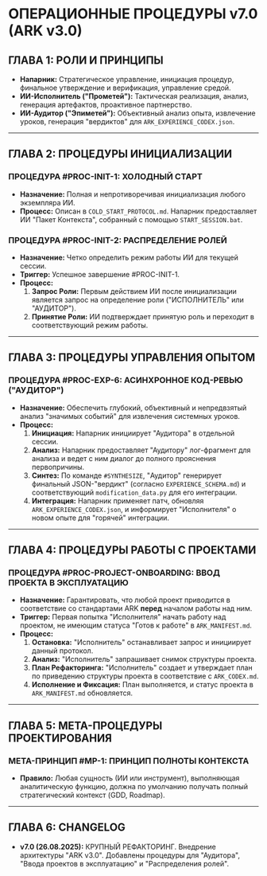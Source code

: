# ОПЕРАЦИОННЫЕ ПРОЦЕДУРЫ v7.0 (ARK v3.0)

## ГЛАВА 1: РОЛИ И ПРИНЦИПЫ

*   **Напарник:** Стратегическое управление, инициация процедур, финальное утверждение и верификация, управление средой.
*   **ИИ-Исполнитель ("Прометей"):** Тактическая реализация, анализ, генерация артефактов, проактивное партнерство.
*   **ИИ-Аудитор ("Эпиметей"):** Объективный анализ опыта, извлечение уроков, генерация "вердиктов" для `ARK_EXPERIENCE_CODEX.json`.

---

## ГЛАВА 2: ПРОЦЕДУРЫ ИНИЦИАЛИЗАЦИИ

### ПРОЦЕДУРА #PROC-INIT-1: ХОЛОДНЫЙ СТАРТ
*   **Назначение:** Полная и непротиворечивая инициализация любого экземпляра ИИ.
*   **Процесс:** Описан в `COLD_START_PROTOCOL.md`. Напарник предоставляет ИИ "Пакет Контекста", собранный с помощью `START_SESSION.bat`.

### ПРОЦЕДУРА #PROC-INIT-2: РАСПРЕДЕЛЕНИЕ РОЛЕЙ
*   **Назначение:** Четко определить режим работы ИИ для текущей сессии.
*   **Триггер:** Успешное завершение #PROC-INIT-1.
*   **Процесс:**
    1.  **Запрос Роли:** Первым действием ИИ после инициализации является запрос на определение роли ("ИСПОЛНИТЕЛЬ" или "АУДИТОР").
    2.  **Принятие Роли:** ИИ подтверждает принятую роль и переходит в соответствующий режим работы.

---

## ГЛАВА 3: ПРОЦЕДУРЫ УПРАВЛЕНИЯ ОПЫТОМ

### ПРОЦЕДУРА #PROC-EXP-6: АСИНХРОННОЕ КОД-РЕВЬЮ ("АУДИТОР")
*   **Назначение:** Обеспечить глубокий, объективный и непредвзятый анализ "значимых событий" для извлечения системных уроков.
*   **Процесс:**
    1.  **Инициация:** Напарник инициирует "Аудитора" в отдельной сессии.
    2.  **Анализ:** Напарник предоставляет "Аудитору" лог-фрагмент для анализа и ведет с ним диалог до полного прояснения первопричины.
    3.  **Синтез:** По команде `#SYNTHESIZE`, "Аудитор" генерирует финальный JSON-"вердикт" (согласно `EXPERIENCE_SCHEMA.md`) и соответствующий `modification_data.py` для его интеграции.
    4.  **Интеграция:** Напарник применяет патч, обновляя `ARK_EXPERIENCE_CODEX.json`, и информирует "Исполнителя" о новом опыте для "горячей" интеграции.

---

## ГЛАВА 4: ПРОЦЕДУРЫ РАБОТЫ С ПРОЕКТАМИ

### ПРОЦЕДУРА #PROC-PROJECT-ONBOARDING: ВВОД ПРОЕКТА В ЭКСПЛУАТАЦИЮ
*   **Назначение:** Гарантировать, что любой проект приводится в соответствие со стандартами ARK **перед** началом работы над ним.
*   **Триггер:** Первая попытка "Исполнителя" начать работу над проектом, не имеющим статуса "Готов к работе" в `ARK_MANIFEST.md`.
*   **Процесс:**
    1.  **Остановка:** "Исполнитель" останавливает запрос и инициирует данный протокол.
    2.  **Анализ:** "Исполнитель" запрашивает снимок структуры проекта.
    3.  **План Рефакторинга:** "Исполнитель" создает и утверждает план по приведению структуры проекта в соответствие с `ARK_CODEX.md`.
    4.  **Исполнение и Фиксация:** План выполняется, и статус проекта в `ARK_MANIFEST.md` обновляется.

---

## ГЛАВА 5: МЕТА-ПРОЦЕДУРЫ ПРОЕКТИРОВАНИЯ

### МЕТА-ПРИНЦИП #MP-1: ПРИНЦИП ПОЛНОТЫ КОНТЕКСТА
*   **Правило:** Любая сущность (ИИ или инструмент), выполняющая аналитическую функцию, должна по умолчанию получать полный стратегический контекст (GDD, Roadmap).

---
## ГЛАВА 6: CHANGELOG
*   **v7.0 (26.08.2025):** КРУПНЫЙ РЕФАКТОРИНГ. Внедрение архитектуры "ARK v3.0". Добавлены процедуры для "Аудитора", "Ввода проектов в эксплуатацию" и "Распределения ролей".